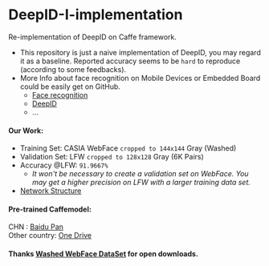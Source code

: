 # DeepID-I-implementation
Re-implementation of DeepID on Caffe framework.<br> 
* This repository is just a naive implementation of DeepID, you may regard it as a baseline. Reported accuracy seems to be `hard` to reproduce (according to some feedbacks).
* More Info about face recognition on Mobile Devices or Embedded Board could be easily get on GitHub.
  * [Face recognition](https://github.com/ageitgey/face_recognition)
  * [DeepID](https://github.com/stdcoutzyx/DeepID_FaceClassify)
  * ...

#### Our Work:
- Training Set: CASIA WebFace `cropped to 144x144` Gray (Washed)<br>
- Validation Set: LFW `cropped to 128x128` Gray (6K Pairs)<br>
- Accuracy @LFW:  `91.9667%`<br>
  - *It won't be necessary to create a validation set on WebFace. You may get a higher precision on LFW with a larger training data set.*
- [Network Structure](http://ethereon.github.io/netscope/#/gist/5b46e36eb7c92c95798afde3bec4e780)<br>

#### Pre-trained Caffemodel:
CHN : [Baidu Pan](https://pan.baidu.com/s/1pKUVgPd)<br>
Other country: [One Drive](https://1drv.ms/u/s!Av1MQK8mV3J8bP9is3GBhpyCySw)<br>

#### Thanks [Washed WebFace DataSet](http://pan.baidu.com/s/1hrKpbm8) for open downloads.<br>
